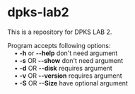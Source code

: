 # dpks-lab2
This is a repository for DPKS LAB 2.

Program accepts following options:<br>
&nbsp;&nbsp;&nbsp;&nbsp;• <b>-h</b> or <b>--help</b> don't need argument<br>
&nbsp;&nbsp;&nbsp;&nbsp;• <b>-s</b> OR <b>--show</b> don't need argument<br>
&nbsp;&nbsp;&nbsp;&nbsp;• <b>-d</b> OR <b>--disk</b> requires argument<br>
&nbsp;&nbsp;&nbsp;&nbsp;• <b>-v</b> OR <b>--version</b> requires argument<br>
&nbsp;&nbsp;&nbsp;&nbsp;• <b>-S</b> OR <b>--Size</b> have optional argument
